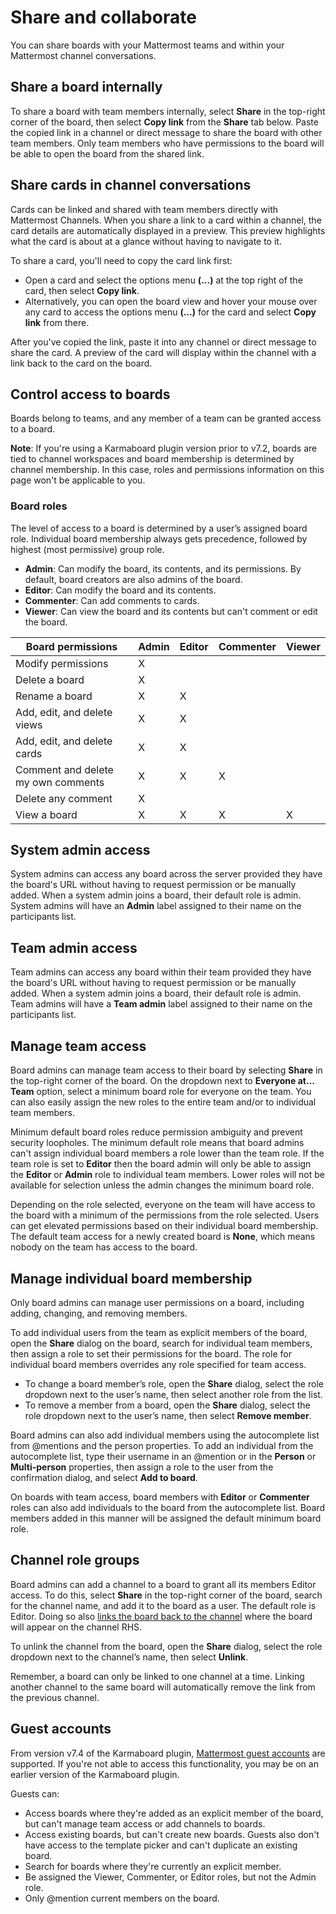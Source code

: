 # Share and collaborate

You can share boards with your Mattermost teams and within your Mattermost channel conversations.

## Share a board internally

To share a board with team members internally, select **Share** in the top-right corner of the board, then select **Copy link** from the **Share** tab below. Paste the copied link in a channel or direct message to share the board with other team members. Only team members who have permissions to the board will be able to open the board from the shared link.

## Share cards in channel conversations

Cards can be linked and shared with team members directly with Mattermost Channels. When you share a link to a card within a channel, the card details are automatically displayed in a preview. This preview highlights what the card is about at a glance without having to navigate to it.

To share a card, you'll need to copy the card link first:

- Open a card and select the options menu **(...)** at the top right of the card, then select **Copy link**.
- Alternatively, you can open the board view and hover your mouse over any card to access the options menu **(...)** for the card and select **Copy link** from there.

After you've copied the link, paste it into any channel or direct message to share the card. A preview of the card will display within the channel with a link back to the card on the board.

## Control access to boards

Boards belong to teams, and any member of a team can be granted access to a board.

**Note**: If you're using a Karmaboard plugin version prior to v7.2, boards are tied to channel workspaces and board membership is determined by channel membership. In this case, roles and permissions information on this page won't be applicable to you.

### Board roles

The level of access to a board is determined by a user’s assigned board role. Individual board membership always gets precedence, followed by highest (most permissive) group role.

- **Admin**: Can modify the board, its contents, and its permissions. By default, board creators are also admins of the board.
- **Editor**: Can modify the board and its contents.
- **Commenter**: Can add comments to cards.
- **Viewer**: Can view the board and its contents but can't comment or edit the board.

| **Board permissions**              | **Admin** | **Editor** | **Commenter** | **Viewer** |
|------------------------------------|-----------|------------|---------------|------------|
| Modify permissions                 |     X     |            |               |            |
| Delete a board                     |     X     |            |               |            |
| Rename a board                     |     X     |     X      |               |            |
| Add, edit, and delete views        |     X     |     X      |               |            |
| Add, edit, and delete cards        |     X     |     X      |               |            |
| Comment and delete my own comments |     X     |     X      |       X       |            |
| Delete any comment                 |     X     |            |               |            |
| View a board                       |     X     |     X      |       X       |     X      |

## System admin access

System admins can access any board across the server provided they have the board's URL without having to request permission or be manually added. When a system admin joins a board, their default role is admin. System admins will have an **Admin** label assigned to their name on the participants list.

## Team admin access

Team admins can access any board within their team provided they have the board's URL without having to request permission or be manually added. When a system admin joins a board, their default role is admin. Team admins will have a **Team admin** label assigned to their name on the participants list.

## Manage team access

Board admins can manage team access to their board by selecting **Share** in the top-right corner of the board. On the dropdown next to **Everyone at… Team** option, select a minimum board role for everyone on the team. You can also easily assign the new roles to the entire team and/or to individual team members.

Minimum default board roles reduce permission ambiguity and prevent security loopholes. The minimum default role means that board admins can't assign individual board members a role lower than the team role. If the team role is set to **Editor** then the board admin will only be able to assign the **Editor** or **Admin** role to individual team members. Lower roles will not be available for selection unless the admin changes the minimum board role.

Depending on the role selected, everyone on the team will have access to the board with a minimum of the permissions from the role selected. Users can get elevated permissions based on their individual board membership. The default team access for a newly created board is **None**, which means nobody on the team has access to the board.

## Manage individual board membership

Only board admins can manage user permissions on a board, including adding, changing, and removing members.

To add individual users from the team as explicit members of the board, open the **Share** dialog on the board, search for individual team members, then assign a role to set their permissions for the board. The role for individual board members overrides any role specified for team access.

- To change a board member’s role, open the **Share** dialog, select the role dropdown next to the user’s name, then select another role from the list.
- To remove a member from a board, open the **Share** dialog, select the role dropdown next to the user’s name, then select **Remove member**.

Board admins can also add individual members using the autocomplete list from @mentions and the person properties. To add an individual from the autocomplete list, type their username in an @mention or in the **Person** or **Multi-person** properties, then assign a role to the user from the confirmation dialog, and select **Add to board**.

On boards with team access, board members with **Editor** or **Commenter** roles can also add individuals to the board from the autocomplete list. Board members added in this manner will be assigned the default minimum board role.

## Channel role groups

Board admins can add a channel to a board to grant all its members Editor access. To do this, select **Share** in the top-right corner of the board, search for the channel name, and add it to the board as a user. The default role is Editor. Doing so also [links the board back to the channel](link-boards-to-mattermost-channels) where the board will appear on the channel RHS.

To unlink the channel from the board, open the **Share** dialog, select the role dropdown next to the channel’s name, then select **Unlink**.

Remember, a board can only be linked to one channel at a time. Linking another channel to the same board will automatically remove the link from the previous channel.

## Guest accounts

From version v7.4 of the Karmaboard plugin, [Mattermost guest accounts](https://docs.mattermost.com/onboard/guest-accounts.html#guest-accounts) are supported. If you're not able to access this functionality, you may be on an earlier version of the Karmaboard plugin.

Guests can:

- Access boards where they're added as an explicit member of the board, but can't manage team access or add channels to boards.
- Access existing boards, but can't create new boards. Guests also don't have access to the template picker and can't duplicate an existing board.
- Search for boards where they're currently an explicit member.
- Be assigned the Viewer, Commenter, or Editor roles, but not the Admin role.
- Only @mention current members on the board.
